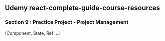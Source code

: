 ## Udemy react-complete-guide-course-resources

### Section 9 : Practice Project - Project Management

(Component, State, Ref ...)
